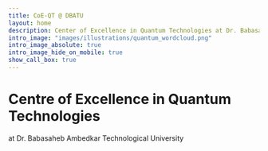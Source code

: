 ```yaml
---
title: CoE-QT @ DBATU
layout: home
description: Center of Excellence in Quantum Technologies at Dr. Babasaheb Ambedkar Technological University
intro_image: "images/illustrations/quantum_wordcloud.png"
intro_image_absolute: true
intro_image_hide_on_mobile: true
show_call_box: true
---
```


#  Centre of Excellence in Quantum Technologies

 at Dr. Babasaheb Ambedkar Technological University
